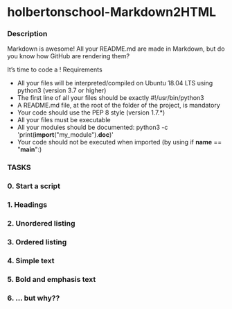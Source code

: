 # holbertonschool-Markdown2HTML



### Description

Markdown is awesome! All your README.md are made in Markdown, but do you know how GitHub are rendering them?

It’s time to code a !
Requirements

-    All your files will be interpreted/compiled on Ubuntu 18.04 LTS using python3 (version 3.7 or higher)
-    The first line of all your files should be exactly #!/usr/bin/python3
-    A README.md file, at the root of the folder of the project, is mandatory
-    Your code should use the PEP 8 style (version 1.7.*)
-    All your files must be executable
-    All your modules should be documented: python3 -c 'print(__import__("my_module").__doc__)'
-    Your code should not be executed when imported (by using if __name__ == "__main__":)

### TASKS

### 0. Start a script 
### 1. Headings 
### 2. Unordered listing 
### 3. Ordered listing 
### 4. Simple text 
### 5. Bold and emphasis text 
### 6. ... but why?? 
